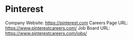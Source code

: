 # Pinterest

Company Website: https://pinterest.com
Careers Page URL: https://www.pinterestcareers.com/
Job Board URL: https://www.pinterestcareers.com/jobs/